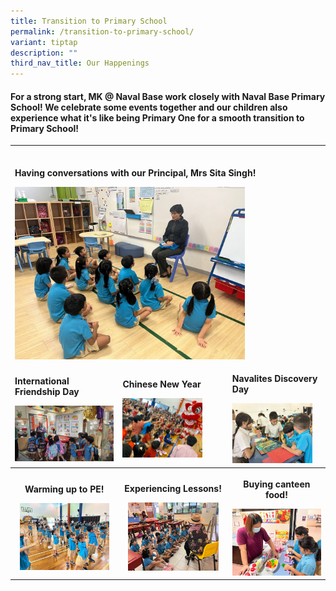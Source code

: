 ```yaml
---
title: Transition to Primary School
permalink: /transition-to-primary-school/
variant: tiptap
description: ""
third_nav_title: Our Happenings
---
```

<h4>For a strong start, MK @ Naval Base work closely with Naval Base Primary School! We celebrate some events together and our children also experience what it's like being Primary One for a smooth transition to Primary School!</h4>
<table style="minWidth: 75px">
<colgroup>
<col>
<col>
<col>
</colgroup>
<tbody>
<tr>
<td rowspan="1" colspan="1">
<p></p>
</td>
<td rowspan="1" colspan="1">
<p></p>
</td>
<td rowspan="1" colspan="1">
<p></p>
</td>
</tr>
<tr>
<td rowspan="1" colspan="3">
<p><strong>Having conversations with our Principal, Mrs Sita Singh!</strong>
</p>
<div class="isomer-image-wrapper">
<img style="width: 75%;" height="auto" width="100%" alt="" src="/images/2023_K2_Transition_17_.jpg">
</div>
</td>
</tr>
<tr>
<td rowspan="1" colspan="1">
<p><strong>International Friendship Day</strong>
</p>
<div class="isomer-image-wrapper">
<img style="width: 100%" height="auto" width="100%" alt="" src="/images/2023_IFD_4_.jpg">
</div>
</td>
<td rowspan="1" colspan="1">
<p><strong>Chinese New Year</strong>
</p>
<div class="isomer-image-wrapper">
<img style="width: 79%;" height="auto" width="100%" alt="" src="/images/2020_CNY.jpg">
</div>
</td>
<td rowspan="1" colspan="1">
<p><strong>Navalites Discovery Day</strong>
</p>
<div class="isomer-image-wrapper">
<img style="width: 90%;" height="auto" width="100%" alt="" src="/images/2023_Navalites_Discovery_Day.jpg">
</div>
</td>
</tr>
<tr>
<th rowspan="1" colspan="1">
<p>Warming up to PE!</p>
<div class="isomer-image-wrapper">
<img style="width: 90%;" height="auto" width="100%" alt="" src="/images/2023_K2_Transition.jpg">
</div>
</th>
<th rowspan="1" colspan="1">
<p>Experiencing Lessons!</p>
<div class="isomer-image-wrapper">
<img style="width: 90%;" height="auto" width="100%" alt="" src="/images/2023_K2_Transition_4_.jpg">
</div>
</th>
<th rowspan="1" colspan="1">
<p>Buying canteen food!</p>
<div class="isomer-image-wrapper">
<img style="width: 100%" height="auto" width="100%" alt="" src="/images/2023_K2_Transition_21_.jpg">
</div>
</th>
</tr>
</tbody>
</table>
<p></p>